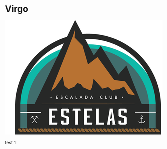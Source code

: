 # Virgo

![99512511323379.560f5c85c368f.png](https://github.com/1601-mma2013/Virgo/blob/master/99512511323379.560f5c85c368f.png)

test 1
